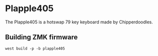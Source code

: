 # Plapple405

The Plapple405 is a hotswap 79 key keyboard made by Chipperdoodles. 

## Building ZMK firmware
```
west build -p -b plapple405
```
